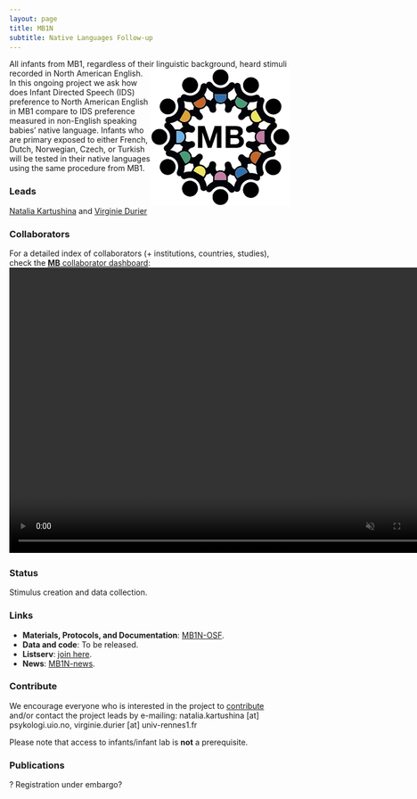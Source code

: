 ```yaml
---
layout: page
title: MB1N
subtitle: Native Languages Follow-up
---
```


<!--
To-do:
- replace image placeholders.
- add collaborators map.
-->

All infants from MB1, regardless of their linguistic background, heard stimuli recorded in North American English. <img style="float: right;" src="/assets/img/placeholder.png"> In this ongoing project we ask how does Infant Directed Speech (IDS) preference to North American English in MB1 compare to IDS preference measured in non-English speaking babies’ native language. Infants who are primary exposed to either French, Dutch, Norwegian, Czech, or Turkish will be tested in their native languages using the same procedure from MB1.

### Leads
[Natalia Kartushina](https://www.sv.uio.no/psi/english/people/aca/natalkar/) and [Virginie Durier](https://ethos.univ-rennes1.fr/interlocuteurs/virginie-durier)

### Collaborators
For a detailed index of collaborators (+ institutions, countries, studies), check the [**MB** collaborator dashboard](https://rodrigodalben.shinyapps.io/shiny_mb_map/): <video muted autoplay="autoplay" loop="loop" width="768" height="512">
    <source src="/assets/img/dashboard_studies.mp4" type="video/mp4">  
    </video>

<!-- Flourish
<div class="flourish-embed flourish-map" data-src="visualisation/2520226" data-url="https://flo.uri.sh/visualisation/2520226/embed"><script src="https://public.flourish.studio/resources/embed.js"></script></div>
-->

### Status
Stimulus creation and data collection.

### Links
* **Materials, Protocols, and Documentation**: [MB1N-OSF](https://osf.io/9j87t/).
* **Data and code**: To be released.
* **Listserv**: [join here](https://mailman.stanford.edu/mailman/listinfo/manybabies1).
* **News**: [MB1N-news]({{site.baseurl}}/tags/#MB1N).

### Contribute
We encourage everyone who is interested in the project to [contribute]({{site.baseurl}}/sign_up_log_in/) and/or contact the project leads by e-mailing: natalia.kartushina [at] psykologi.uio.no, virginie.durier [at] univ-rennes1.fr

Please note that access to infants/infant lab is **not** a prerequisite.  

### Publications
?
Registration under embargo?

<!-- Registration under embargo on OSF - Should be included?

ManyBabies1 Languages Follow-up Study
Soderstrom, M., Junge, C., Kartushina, N., Soley, G., Mayor, J., Durier, V., Barbu, S., Oceláková, Z., Chladkova, K., Smolík, F. (2019, December 19). [Preference for Infant-Directed Speech Across Languages in North American 6-9-month-old infants](https://osf.io/gwdc9/)

**News release**: See also the news releases by
-->
